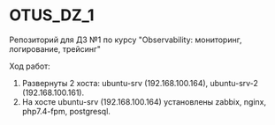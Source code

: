 # OTUS_DZ_1
Репозиторий для ДЗ №1 по курсу "Observability: мониторинг, логирование, трейсинг"

Ход работ:
1. Развернуты 2 хоста: ubuntu-srv (192.168.100.164), ubuntu-srv-2 (192.168.100.161).
2. На хосте ubuntu-srv (192.168.100.164) установлены zabbix, nginx, php7.4-fpm, postgresql.
